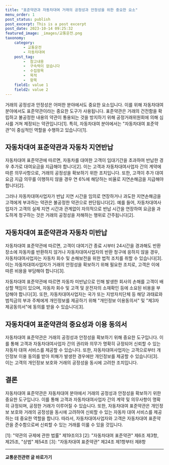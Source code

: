 ```yaml
---
title: "표준약관과 자동차대여 거래의 공정성과 안정성을 위한 중요한 요소"
menu_order: 1
post_status: publish
post_excerpt: This is a post excerpt
post_date: 2023-10-14 09:25:32
featured_image: _images/교통운전.png
taxonomy:
    category:
        - 교통운전
        - 자동차대여
    post_tag:
        -  참고내용
        -  구속력이 없습니다
        -  수집항목
        -  목적
        -  항목
    field1: value 1
    field2: value 2
---
```




거래의 공정성과 안정성은 어떠한 분야에서도 중요한 요소입니다. 이를 위해 자동차대여 분야에서도 표준약관이라는 중요한 도구가 사용됩니다. 표준약관은 거래의 건전함을 확립하고 불공정한 내용의 약관이 통용되는 것을 방지하기 위해 공정거래위원회에 의해 심사를 거쳐 제정되는 약관입니다[1]. 특히, 자동차대여 분야에서는 "자동차대여 표준약관"이 중심적인 역할을 수행하고 있습니다[1].

## 자동차대여 표준약관과 자동차 지연반납

자동차대여 표준약관에 따르면, 자동차를 대여한 고객이 임대기간을 초과하여 반납한 경우 추가로 대여요금을 지급해야 합니다[2]. 이는 고객과 자동차대여사업자 간의 계약에 따른 의무사항으로, 거래의 공정성을 확보하기 위한 조치입니다. 또한, 고객이 추가 대여요금 지급 의무를 이행하지 않을 경우 연 6%에 해당하는 비율로 지연손해금을 지급해야 합니다[2].

그러나 자동차대여사업자가 반납 지연 시간을 임의로 연장하거나 과도한 지연손해금을 고객에게 부과하는 약관은 불공정한 약관으로 판단됩니다[2]. 예를 들어, 자동차대여사업자가 고객의 실제 지연 시간과 관계없이 자의적으로 반납 시간을 연장하여 요금을 과도하게 청구하는 것은 거래의 공정성을 저해하는 행위로 간주됩니다[2].

## 자동차대여 표준약관과 자동차 미반납

자동차대여 표준약관에 따르면, 고객이 대여기간 종료 시부터 24시간을 경과해도 반환장소에 자동차를 반환하지 않거나 자동차대여사업자의 반환 청구에 응하지 않을 경우, 자동차대여사업자는 자동차 회수 및 손해보전을 위한 법적 조치를 취할 수 있습니다[3]. 이는 자동차대여사업자가 거래의 안정성을 확보하기 위해 필요한 조치로, 고객은 이에 따른 비용을 부담해야 합니다[3].

자동차대여 표준약관에 따르면 자동차 미반납으로 인해 발생한 회사의 손해를 고객이 배상할 책임이 있으며, 자동차 회수 및 고객 및 운전자의 소재확인 등에 소요된 비용을 부담해야 합니다[3]. 또한, 자동차대여사업자는 국가 또는 지방자치단체 등 해당 과태료와 범칙금의 부과 주체에게 개인정보를 제공하기 위해 "개인정보 이용동의서" 및 "제3자 제공동의서"에 동의를 받을 수 있습니다[3].

## 자동차대여 표준약관의 중요성과 이용 동의서

자동차대여 표준약관은 거래의 공정성과 안정성을 확보하기 위해 중요한 도구입니다. 이를 통해 고객과 자동차대여사업자 간의 권리와 의무가 명확히 규정되어 신뢰할 수 있는 자동차 대여 서비스를 제공할 수 있습니다. 또한, 자동차대여사업자는 고객으로부터 개인정보 이용 동의를 받아 피해가 발생한 경우에만 개인정보를 제공할 수 있습니다[3]. 이는 고객의 개인정보 보호와 거래의 공정성을 동시에 고려한 조치입니다.

## 결론

자동차대여 표준약관은 자동차대여 분야에서 거래의 공정성과 안정성을 확보하기 위한 중요한 도구입니다. 이를 통해 고객과 자동차대여사업자 간의 계약 및 의무사항이 명확히 규정되며, 공정한 거래가 이루어질 수 있습니다. 또한, 자동차대여 표준약관은 개인정보 보호와 거래의 공정성을 동시에 고려하여 신뢰할 수 있는 자동차 대여 서비스를 제공하는 데 중요한 역할을 합니다. 따라서, 자동차대여사업자와 고객은 자동차대여 표준약관을 준수함으로써 신뢰할 수 있는 거래를 이룰 수 있을 것입니다.

[1]: "약관의 규제에 관한 법률" 제19조의3
[2]: "자동차대여 표준약관" 제6조 제3항, 제25조, "상법" 제54조
[3]: "자동차대여 표준약관" 제24조 제1항부터 제8항


<!-- wp:separator -->
<hr class="wp-block-separator has-alpha-channel-opacity"/>
<!-- /wp:separator -->
<!-- wp:group {"backgroundColor":"base","layout":{"type":"constrained"}} -->
<div class="wp-block-group has-base-background-color has-background">
<!-- wp:paragraph {"align":"center","fontSize":"large"} -->
<p class="has-text-align-center has-large-font-size"><strong>교통운전관련 글 바로가기</strong></p>
<!-- /wp:paragraph -->


<!-- wp:latest-posts{"categories": [{"id": 1440, "count": 100, "description": "", "link": "https://uknowlaw.com/category/https://uknowlaw.com/category/%ea%b5%90%ed%86%b5%ec%9a%b4%ec%a0%84//", "name": "교통운전", "slug": "교통운전", "taxonomy": "category", "parent": 0, "meta": [],"_links":{"self":[{"href":"https://uknowlaw.com/wp-json/wp/v2/categories/1440"}],"collection":[{"href":"https://uknowlaw.com/wp-json/wp/v2/categories"}],"about":[{"href":"https://uknowlaw.com/wp-json/wp/v2/taxonomies/category"}],"wp:post_type":[{"href":"https://uknowlaw.com/wp-json/wp/v2/posts?categories=1440"}],"curies":[{"name":"wp","href":"https://api.w.org/{rel}","templated":true}]}}],"postsToShow":100,"excerptLength":28,"postLayout":"grid","columns":2,"featuredImageAlign":"left","featuredImageSizeSlug":"large","fontSize":"medium"} /-->
</div>
<!-- /wp:group -->
    
